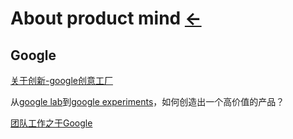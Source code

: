 # About product mind  [←](index.md)

## Google

[关于创新-google创意工厂](http://reader.epubee.com/books/mobile/cb/cb0cd7bfaf9b58db1ce106086ec0e14b/text00229.html)

从[google lab](#)到[google experiments](https://experiments.withgoogle.com/)，如何创造出一个高价值的产品？

[团队工作之于Google](https://jobrest.gitbooks.io/how-google-works/content/)

